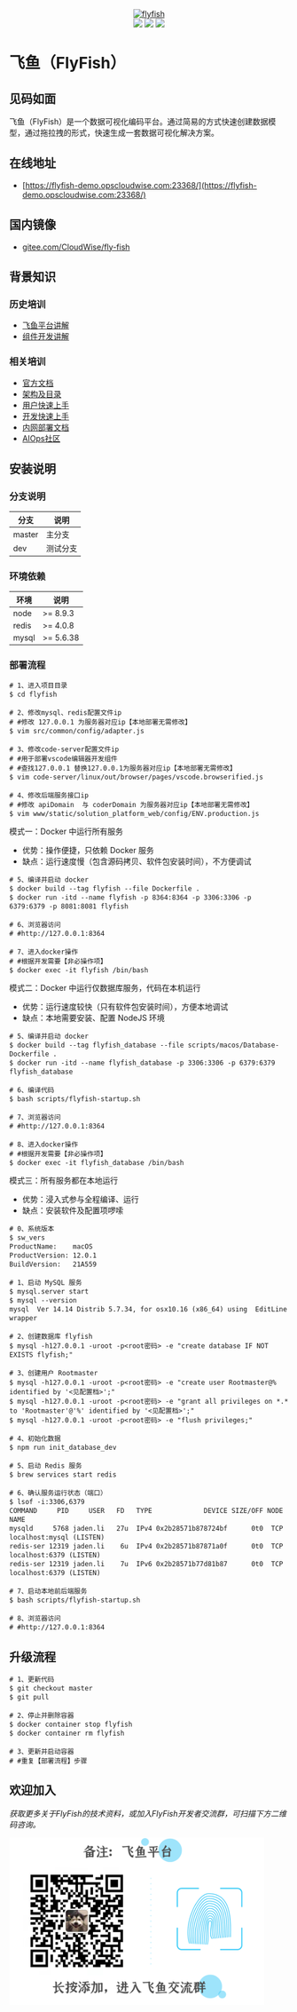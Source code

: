 <div align="center">
  <a href="https://github.com/CloudWise-OpenSource/FlyFish"><img src="https://cdn.jsdelivr.net/gh/CloudWise-OpenSource/FlyFish/flyfishicon.png" alt="flyfish" /></a>
  <div align="center">
    <a href="https://github.com/CloudWise-OpenSource/FlyFish/pulls"><img src="https://badgen.net/github/prs/CloudWise-OpenSource/FlyFish" /></a>
    <a href="https://github.com/CloudWise-OpenSource/FlyFish/blob/main/LICENSE"><img src="https://badgen.net/github/license/CloudWise-OpenSource/FlyFish" /></a>
    <a href="https://github.com/CloudWise-OpenSource/FlyFish/releases"><img src="https://badgen.net/github/release/CloudWise-OpenSource/FlyFish" /></a>
  </div>
</div>

# 飞鱼（FlyFish）

## 见码如面

飞鱼（FlyFish）是一个数据可视化编码平台。通过简易的方式快速创建数据模型，通过拖拉拽的形式，快速生成一套数据可视化解决方案。

## 在线地址

- [https://flyfish-demo.opscloudwise.com:23368/](https://flyfish-demo.opscloudwise.com:23368/)

## 国内镜像

- [gitee.com/CloudWise/fly-fish](https://gitee.com/CloudWise/fly-fish)

## 背景知识

### 历史培训

- [飞鱼平台讲解](http://docs.aiops.cloudwise.com/zh/flyfish)
- [组件开发讲解](http://docs.aiops.cloudwise.com/zh/flyfish/component/develop.html)

### 相关培训

- [官方文档](http://docs.aiops.cloudwise.com/zh/flyfish)
- [架构及目录](http://docs.aiops.cloudwise.com/zh/flyfish/design.html)
- [用户快速上手](http://docs.aiops.cloudwise.com/zh/flyfish/getting-started/)
- [开发快速上手](http://docs.aiops.cloudwise.com/zh/flyfish/component/basic.html)
- [内网部署文档](http://docs.aiops.cloudwise.com/zh/flyfish/deploy.html)
- [AIOps社区](https://www.cloudwise.ai/#/datalaker/dashboard)

## 安装说明

### 分支说明

| 分支        | 说明        |
| ----------- | ----------- |
| master      | 主分支      |
| dev         | 测试分支    |

### 环境依赖

| 环境  | 说明      |
| ----- | --------- |
| node  | >= 8.9.3  |
| redis | >= 4.0.8  |
| mysql | >= 5.6.38 |

### 部署流程

```
# 1、进入项目目录
$ cd flyfish

# 2、修改mysql、redis配置文件ip
# #修改 127.0.0.1 为服务器对应ip【本地部署无需修改】
$ vim src/common/config/adapter.js

# 3、修改code-server配置文件ip
# #用于部署vscode编辑器开发组件
# #查找127.0.0.1 替换127.0.0.1为服务器对应ip【本地部署无需修改】
$ vim code-server/linux/out/browser/pages/vscode.browserified.js

# 4、修改后端服务接口ip
# #修改 apiDomain  与 coderDomain 为服务器对应ip【本地部署无需修改】
$ vim www/static/solution_platform_web/config/ENV.production.js
```

模式一：Docker 中运行所有服务
- 优势：操作便捷，只依赖 Docker 服务
- 缺点：运行速度慢（包含源码拷贝、软件包安装时间），不方便调试

```
# 5、编译并启动 docker
$ docker build --tag flyfish --file Dockerfile .
$ docker run -itd --name flyfish -p 8364:8364 -p 3306:3306 -p 6379:6379 -p 8081:8081 flyfish

# 6、浏览器访问
# #http://127.0.0.1:8364

# 7、进入docker操作
# #根据开发需要【非必操作项】
$ docker exec -it flyfish /bin/bash
```

模式二：Docker 中运行仅数据库服务，代码在本机运行
- 优势：运行速度较快（只有软件包安装时间），方便本地调试
- 缺点：本地需要安装、配置 NodeJS 环境

```
# 5、编译并启动 docker
$ docker build --tag flyfish_database --file scripts/macos/Database-Dockerfile .
$ docker run -itd --name flyfish_database -p 3306:3306 -p 6379:6379 flyfish_database

# 6、编译代码
$ bash scripts/flyfish-startup.sh

# 7、浏览器访问
# #http://127.0.0.1:8364

# 8、进入docker操作
# #根据开发需要【非必操作项】
$ docker exec -it flyfish_database /bin/bash
```

模式三：所有服务都在本地运行
- 优势：浸入式参与全程编译、运行
- 缺点：安装软件及配置项啰嗦

```
# 0、系统版本
$ sw_vers
ProductName:    macOS
ProductVersion: 12.0.1
BuildVersion:   21A559

# 1、启动 MySQL 服务
$ mysql.server start
$ mysql --version 
mysql  Ver 14.14 Distrib 5.7.34, for osx10.16 (x86_64) using  EditLine wrapper

# 2、创建数据库 flyfish
$ mysql -h127.0.0.1 -uroot -p<root密码> -e "create database IF NOT EXISTS flyfish;"

# 3、创建用户 Rootmaster
$ mysql -h127.0.0.1 -uroot -p<root密码> -e "create user Rootmaster@% identified by '<见配置档>';"
$ mysql -h127.0.0.1 -uroot -p<root密码> -e "grant all privileges on *.* to 'Rootmaster'@'%' identified by '<见配置档>';"
$ mysql -h127.0.0.1 -uroot -p<root密码> -e "flush privileges;"

# 4、初始化数据
$ npm run init_database_dev

# 5、启动 Redis 服务
$ brew services start redis

# 6、确认服务运行状态（端口）
$ lsof -i:3306,6379
COMMAND     PID     USER   FD   TYPE             DEVICE SIZE/OFF NODE NAME
mysqld     5768 jaden.li   27u  IPv4 0x2b28571b878724bf      0t0  TCP localhost:mysql (LISTEN)
redis-ser 12319 jaden.li    6u  IPv4 0x2b28571b87871a0f      0t0  TCP localhost:6379 (LISTEN)
redis-ser 12319 jaden.li    7u  IPv6 0x2b28571b77d81b87      0t0  TCP localhost:6379 (LISTEN)

# 7、启动本地前后端服务
$ bash scripts/flyfish-startup.sh

# 8、浏览器访问
# #http://127.0.0.1:8364
```


## 升级流程

```
# 1、更新代码
$ git checkout master
$ git pull

# 2、停止并删除容器
$ docker container stop flyfish
$ docker container rm flyfish

# 3、更新并启动容器
# #重复【部署流程】步骤
```

## 欢迎加入

*获取更多关于FlyFish的技术资料，或加入FlyFish开发者交流群，可扫描下方二维码咨询。*

<img src="./doc/images/Susie.png" width="460px">

